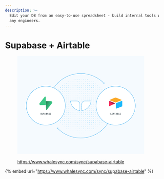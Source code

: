 ```yaml
---
description: >-
  Edit your DB from an easy-to-use spreadsheet - build internal tools without
  any engineers.
---
```


# Supabase + Airtable

<figure><img src="../.gitbook/assets/Supabase + Airtable.png" alt="" width="416"><figcaption><p><a href="https://www.whalesync.com/sync/supabase-airtable">https://www.whalesync.com/sync/supabase-airtable</a></p></figcaption></figure>

{% embed url="https://www.whalesync.com/sync/supabase-airtable" %}
